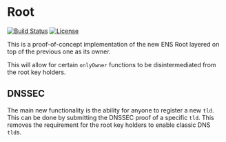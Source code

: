 # Root

[![Build Status](https://travis-ci.org/ensdomains/root.svg?branch=master)](https://travis-ci.org/ensdomains/root) [![License](https://img.shields.io/badge/License-BSD--2--Clause-blue.svg)](LICENSE)

This is a proof-of-concept implementation of the new ENS Root layered on top of the previous one as its owner.

This will allow for certain ```onlyOwner``` functions to be disintermediated from the root key holders.

## DNSSEC

The main new functionality is the ability for anyone to register a new `tld`. This can be done by submitting the DNSSEC proof of a specific `tld`. This removes the requirement for the root key holders to enable classic DNS `tld`s.
